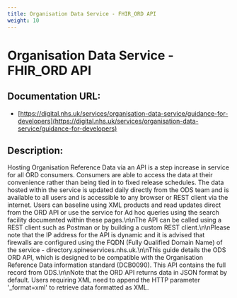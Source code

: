 ```yaml
---
title: Organisation Data Service - FHIR_ORD API
weight: 10
---
```


# Organisation Data Service - FHIR_ORD API

## Documentation URL:
 - [https://digital.nhs.uk/services/organisation-data-service/guidance-for-developers](https://digital.nhs.uk/services/organisation-data-service/guidance-for-developers)

## Description:
Hosting Organisation Reference Data via an API is a step increase in service for all ORD consumers. Consumers are able to access the data at their convenience rather than being tied in to fixed release schedules.  The data hosted within the service is updated daily directly from the ODS team and is available to all users and is accessible to any browser or REST client via the internet. Users can baseline using XML products and read updates direct from the ORD API or use the service for Ad hoc queries using the search facility documented within these pages.\n\nThe API can be called using a REST client such as Postman or by building a custom REST client.\n\nPlease note that the IP address for the API is dynamic and it is advised that firewalls are configured using the FQDN (Fully Qualified Domain Name) of the service -  directory.spineservices.nhs.uk.\n\nThis guide details the ODS ORD API, which is designed to be compatible with the Organisation Reference Data information standard (DCB0090). This API contains the full record from ODS.\n\nNote that the ORD API returns data in JSON format by default. Users requiring XML need to append the HTTP parameter '_format=xml' to retrieve data formatted as XML.

